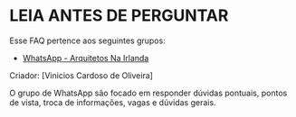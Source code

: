 # LEIA ANTES DE PERGUNTAR

Esse FAQ pertence aos seguintes grupos:

* [WhatsApp - Arquitetos Na Irlanda](https://chat.whatsapp.com/LDYDusVhH1kHb8iYgfh3ky)

 Criador: [Vinicios Cardoso de Oliveira]

O grupo de WhatsApp são focado em responder dúvidas pontuais, pontos de vista, troca de informações, vagas e dúvidas gerais.

